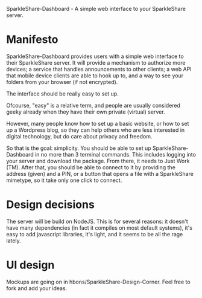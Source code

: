 SparkleShare-Dashboard - A simple web interface to your SparkleShare server.


Manifesto
=========

SparkleShare-Dashboard provides users with a simple web interface to 
their SparkleShare server. It will provide a mechanism to authorize more 
devices; a service that handles announcements to other clients; a web API 
that mobile device clients are able to hook up to, and a way to see your
folders from your browser (if not encrypted).

The interface should be really easy to set up. 

Ofcourse, "easy" is a relative term, and people are usually considered 
geeky already when they have their own private (virtual) server.

However, many people know how to set up a basic website, or how to set up
a Wordpress blog, so they can help others who are less interested in
digital technology, but do care about privacy and freedom.

So that is the goal: simplicity. You should be able to set up 
SparkleShare-Dashboard in no more than 3 terminal commands. This includes 
logging into your server and download the package. From there, it needs 
to Just Work (TM). After that, you should be able to connect to it by 
providing the address (given) and a PIN, or a button that opens a file with 
a SparkleShare mimetype, so it take only one click to connect.


Design decisions
================

The server will be build on NodeJS. This is for several reasons: it doesn't 
have many dependencies (in fact it compiles on most default systems), it's 
easy to add javascript libraries, it's light, and it seems to be all the 
rage lately.


UI design
=========

Mockups are going on in hbons/SparkleShare-Design-Corner.
Feel free to fork and add your ideas.

